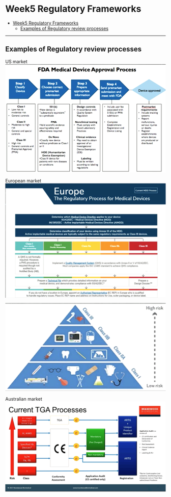 # Week5 Regulatory Frameworks

- [Week5 Regulatory Frameworks](#week5-regulatory-frameworks)
  - [Examples of Regulatory review processes](#examples-of-regulatory-review-processes)

---

## Examples of Regulatory review processes

US market
![fda-medical-device-approval-process](images/fda-medical-device-approval-process.png)

European market
![european-regulatory process](images/european-regulatory-process.png)

![device-class](images/device-class.png)

Australian market
![tga-process](images/tga-process.png)
